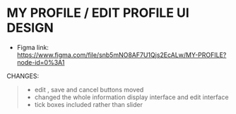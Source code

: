 # MY PROFILE / EDIT PROFILE UI DESIGN
 - Figma link: https://www.figma.com/file/snb5mNO8AF7U1Qjs2EcALw/MY-PROFILE?node-id=0%3A1

CHANGES: 
> - edit , save and cancel buttons moved
> - changed the whole information display interface and edit interface
> - tick boxes included rather than slider
